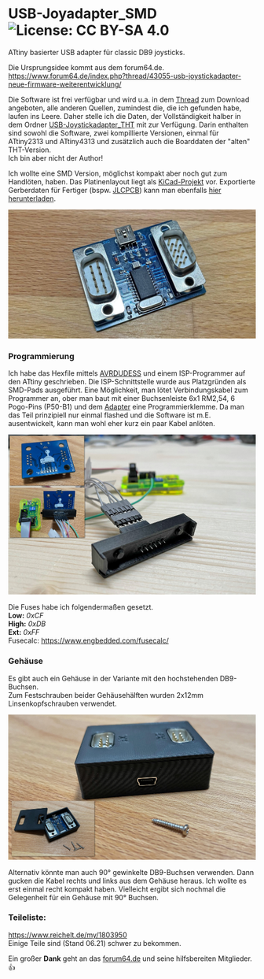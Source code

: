 # USB-Joyadapter_SMD  ![License: CC BY-SA 4.0](https://img.shields.io/badge/License-CC%20BY--SA%204.0-lightgrey.svg)
ATtiny basierter USB adapter für classic DB9 joysticks.

Die Ursprungsidee kommt aus dem forum64.de.  
https://www.forum64.de/index.php?thread/43055-usb-joystickadapter-neue-firmware-weiterentwicklung/

Die Software ist frei verfügbar und wird u.a. in dem [Thread](https://www.forum64.de/index.php?thread/43055-usb-joystickadapter-neue-firmware-weiterentwicklung/&postID=1390222#post1390222) zum Download angeboten, alle anderen Quellen, zumindest die, die ich gefunden habe, laufen ins Leere.
Daher stelle ich die Daten, der Vollständigkeit halber in dem Ordner [USB-Joystickadapter_THT](https://github.com/der-pw/USB-Joyadapter_SMD/tree/main/USB-Joystickadapter_THT) mit zur Verfügung. Darin enthalten sind sowohl die Software, zwei kompillierte Versionen, einmal für ATtiny2313 und ATtiny4313 und zusätzlich auch die Boarddaten der "alten" THT-Version.  
Ich bin aber nicht der Author!

Ich wollte eine SMD Version, möglichst kompakt aber noch gut zum Handlöten, haben.
Das Platinenlayout liegt als [KiCad-Projekt](https://github.com/der-pw/USB-Joyadapter_SMD/tree/main/kicad) vor. Exportierte Gerberdaten für Fertiger (bspw. [JLCPCB](https://jlcpcb.com/)) kann man ebenfalls [hier herunterladen](https://github.com/der-pw/USB-Joyadapter_SMD/raw/main/Joyadapter_SMD_gerber.zip).

![Draufsicht](https://github.com/der-pw/USB-Joyadapter_SMD/raw/main/images/Platine.jpeg)


### Programmierung
Ich habe das Hexfile mittels [AVRDUDESS](https://github.com/zkemble/AVRDUDESS) und einem ISP-Programmer auf den ATtiny geschrieben.
Die ISP-Schnittstelle wurde aus Platzgründen als SMD-Pads ausgeführt.
Eine Möglichkeit, man lötet Verbindungskabel zum Programmer an, ober man baut mit einer Buchsenleiste 6x1 RM2,54, 6 Pogo-Pins (P50-B1) und dem [Adapter](https://github.com/der-pw/USB-Joyadapter_SMD/blob/main/3D%20print/Pogo-Adapter.stl) eine Programmierklemme.
Da man das Teil prinzipiell nur einmal flashed und die Software ist m.E. ausentwickelt, kann man wohl eher kurz ein paar Kabel anlöten.

![Draufsicht](https://github.com/der-pw/USB-Joyadapter_SMD/raw/main/images/PogoAdapter.jpeg)

Die Fuses habe ich folgendermaßen gesetzt.  
**Low:** *0xCF*  
**High:** *0xDB*  
**Ext:** *0xFF*  
Fusecalc: https://www.engbedded.com/fusecalc/

### Gehäuse
Es gibt auch ein Gehäuse in der Variante mit den hochstehenden DB9-Buchsen.  
Zum Festschrauben beider Gehäusehälften wurden 2x12mm Linsenkopfschrauben verwendet.

![Gehäuse](https://github.com/der-pw/USB-Joyadapter_SMD/raw/main/images/Gehaeuse.jpeg)

Alternativ könnte man auch 90° gewinkelte DB9-Buchsen verwenden. Dann gucken die Kabel rechts und links aus dem Gehäuse heraus.
Ich wollte es erst einmal recht kompakt haben.
Vielleicht ergibt sich nochmal die Gelegenheit für ein Gehäuse mit 90° Buchsen.

### Teileliste:
https://www.reichelt.de/my/1803950  
Einige Teile sind (Stand 06.21) schwer zu bekommen.  

  
Ein großer **Dank** geht an das [forum64.de](https://www.forum64.de/) und seine hilfsbereiten Mitglieder. :thumbsup:
